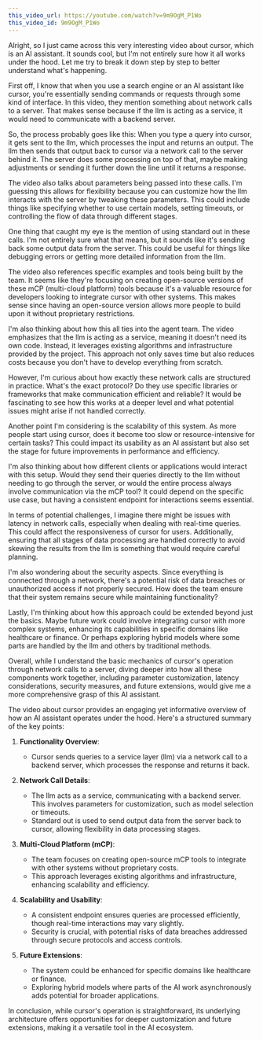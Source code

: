 ```yaml
---
this_video_url: https://youtube.com/watch?v=9m9OgM_P1Wo
this_video_id: 9m9OgM_P1Wo
---
```

<think>
Alright, so I just came across this very interesting video about cursor, which is an AI assistant. It sounds cool, but I'm not entirely sure how it all works under the hood. Let me try to break it down step by step to better understand what's happening.

First off, I know that when you use a search engine or an AI assistant like cursor, you're essentially sending commands or requests through some kind of interface. In this video, they mention something about network calls to a server. That makes sense because if the llm is acting as a service, it would need to communicate with a backend server.

So, the process probably goes like this: When you type a query into cursor, it gets sent to the llm, which processes the input and returns an output. The llm then sends that output back to cursor via a network call to the server behind it. The server does some processing on top of that, maybe making adjustments or sending it further down the line until it returns a response.

The video also talks about parameters being passed into these calls. I'm guessing this allows for flexibility because you can customize how the llm interacts with the server by tweaking these parameters. This could include things like specifying whether to use certain models, setting timeouts, or controlling the flow of data through different stages.

One thing that caught my eye is the mention of using standard out in these calls. I'm not entirely sure what that means, but it sounds like it's sending back some output data from the server. This could be useful for things like debugging errors or getting more detailed information from the llm.

The video also references specific examples and tools being built by the team. It seems like they're focusing on creating open-source versions of these mCP (multi-cloud platform) tools because it's a valuable resource for developers looking to integrate cursor with other systems. This makes sense since having an open-source version allows more people to build upon it without proprietary restrictions.

I'm also thinking about how this all ties into the agent team. The video emphasizes that the llm is acting as a service, meaning it doesn't need its own code. Instead, it leverages existing algorithms and infrastructure provided by the project. This approach not only saves time but also reduces costs because you don't have to develop everything from scratch.

However, I'm curious about how exactly these network calls are structured in practice. What's the exact protocol? Do they use specific libraries or frameworks that make communication efficient and reliable? It would be fascinating to see how this works at a deeper level and what potential issues might arise if not handled correctly.

Another point I'm considering is the scalability of this system. As more people start using cursor, does it become too slow or resource-intensive for certain tasks? This could impact its usability as an AI assistant but also set the stage for future improvements in performance and efficiency.

I'm also thinking about how different clients or applications would interact with this setup. Would they send their queries directly to the llm without needing to go through the server, or would the entire process always involve communication via the mCP tool? It could depend on the specific use case, but having a consistent endpoint for interactions seems essential.

In terms of potential challenges, I imagine there might be issues with latency in network calls, especially when dealing with real-time queries. This could affect the responsiveness of cursor for users. Additionally, ensuring that all stages of data processing are handled correctly to avoid skewing the results from the llm is something that would require careful planning.

I'm also wondering about the security aspects. Since everything is connected through a network, there's a potential risk of data breaches or unauthorized access if not properly secured. How does the team ensure that their system remains secure while maintaining functionality?

Lastly, I'm thinking about how this approach could be extended beyond just the basics. Maybe future work could involve integrating cursor with more complex systems, enhancing its capabilities in specific domains like healthcare or finance. Or perhaps exploring hybrid models where some parts are handled by the llm and others by traditional methods.

Overall, while I understand the basic mechanics of cursor's operation through network calls to a server, diving deeper into how all these components work together, including parameter customization, latency considerations, security measures, and future extensions, would give me a more comprehensive grasp of this AI assistant.
</think>

The video about cursor provides an engaging yet informative overview of how an AI assistant operates under the hood. Here's a structured summary of the key points:

1. **Functionality Overview**: 
   - Cursor sends queries to a service layer (llm) via a network call to a backend server, which processes the response and returns it back.

2. **Network Call Details**:
   - The llm acts as a service, communicating with a backend server. This involves parameters for customization, such as model selection or timeouts.
   - Standard out is used to send output data from the server back to cursor, allowing flexibility in data processing stages.

3. **Multi-Cloud Platform (mCP)**:
   - The team focuses on creating open-source mCP tools to integrate with other systems without proprietary costs.
   - This approach leverages existing algorithms and infrastructure, enhancing scalability and efficiency.

4. **Scalability and Usability**:
   - A consistent endpoint ensures queries are processed efficiently, though real-time interactions may vary slightly.
   - Security is crucial, with potential risks of data breaches addressed through secure protocols and access controls.

5. **Future Extensions**:
   - The system could be enhanced for specific domains like healthcare or finance.
   - Exploring hybrid models where parts of the AI work asynchronously adds potential for broader applications.

In conclusion, while cursor's operation is straightforward, its underlying architecture offers opportunities for deeper customization and future extensions, making it a versatile tool in the AI ecosystem.
